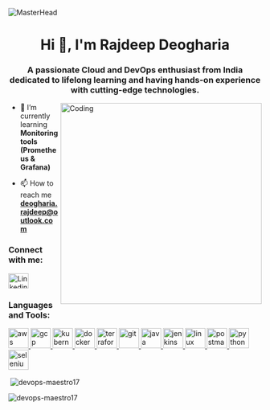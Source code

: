 ![MasterHead](https://miro.medium.com/v2/resize:fit:1100/format:webp/0*uCt6VzHQTovc1j65.png)


<h1 align="center">Hi 👋, I'm Rajdeep Deogharia</h1>
<h3 align="center">A passionate Cloud and DevOps enthusiast from India dedicated to lifelong learning and having hands-on experience with cutting-edge technologies.</h3>

<img align="right" alt="Coding" width="400" src="https://cdn.dribbble.com/userupload/3898109/file/original-1e15ac48305378a87fc4997b2ad4c0ee.gif">


- 🌱 I’m currently learning **Monitoring tools (Prometheus & Grafana)**

- 📫 How to reach me **deogharia.rajdeep@outlook.com**

<h3 align="left">Connect with me:</h3>
<p align="left">
<a href="https://linkedin.com/in/rajdeep-deogharia-a543351a7" target="blank"><img align="center" src="https://cdn.jsdelivr.net/gh/devicons/devicon@latest/icons/linkedin/linkedin-original.svg" alt="Linkedin" height="30" width="40" /></a>
</p>

<h3 align="left">Languages and Tools:</h3>
<p align="left"> <a href="https://aws.amazon.com" target="_blank" rel="noreferrer"> <img src="https://cdn.jsdelivr.net/gh/devicons/devicon@latest/icons/amazonwebservices/amazonwebservices-plain-wordmark.svg" alt="aws" width="40" height="40"/> </a> <a href="https://cloud.google.com" target="_blank" rel="noreferrer"> <img src="https://cdn.jsdelivr.net/gh/devicons/devicon@latest/icons/googlecloud/googlecloud-original.svg" alt="gcp" width="40" height="40"/> </a> <a href="https://kubernetes.io" target="_blank" rel="noreferrer"> <img src="https://www.vectorlogo.zone/logos/kubernetes/kubernetes-icon.svg" alt="kubernetes" width="40" height="40"/> </a> <a href="https://www.docker.com/" target="_blank" rel="noreferrer"> <img src="https://cdn.jsdelivr.net/gh/devicons/devicon@latest/icons/docker/docker-original-wordmark.svg" alt="docker" width="40" height="40"/> </a> <a href="https://www.terraform.io/" target="_blank" rel="noreferrer"> <img src="https://cdn.jsdelivr.net/gh/devicons/devicon@latest/icons/terraform/terraform-original-wordmark.svg" alt="terraform" width="40" height="40"/> </a> <a href="https://git-scm.com/" target="_blank" rel="noreferrer"> <img src="https://www.vectorlogo.zone/logos/git-scm/git-scm-icon.svg" alt="git" width="40" height="40"/> </a> <a href="https://www.java.com" target="_blank" rel="noreferrer"> <img src="https://cdn.jsdelivr.net/gh/devicons/devicon@latest/icons/java/java-original.svg"" alt="java" width="40" height="40"/> </a> <a href="https://www.jenkins.io" target="_blank" rel="noreferrer"> <img src="https://www.vectorlogo.zone/logos/jenkins/jenkins-icon.svg" alt="jenkins" width="40" height="40"/> </a> <a href="https://www.linux.org/" target="_blank" rel="noreferrer"> <img src="https://cdn.jsdelivr.net/gh/devicons/devicon@latest/icons/linux/linux-original.svg" alt="linux" width="40" height="40"/> </a> <a href="https://postman.com" target="_blank" rel="noreferrer"> <img src="https://www.vectorlogo.zone/logos/getpostman/getpostman-icon.svg" alt="postman" width="40" height="40"/> </a> <a href="https://www.python.org" target="_blank" rel="noreferrer"> <img src="https://cdn.jsdelivr.net/gh/devicons/devicon@latest/icons/python/python-original-wordmark.svg"" alt="python" width="40" height="40"/> </a> <a href="https://www.selenium.dev" target="_blank" rel="noreferrer"> <img src="https://cdn.jsdelivr.net/gh/devicons/devicon@latest/icons/selenium/selenium-original.svg" alt="selenium" width="40" height="40"/> </a> </p>

<p>&nbsp;<img align="center" src="https://github-readme-stats.vercel.app/api?username=devops-maestro17&show_icons=true&locale=en" alt="devops-maestro17" /></p>

<p><img align="center" src="https://github-readme-streak-stats.herokuapp.com/?user=devops-maestro17&" alt="devops-maestro17" /></p>
